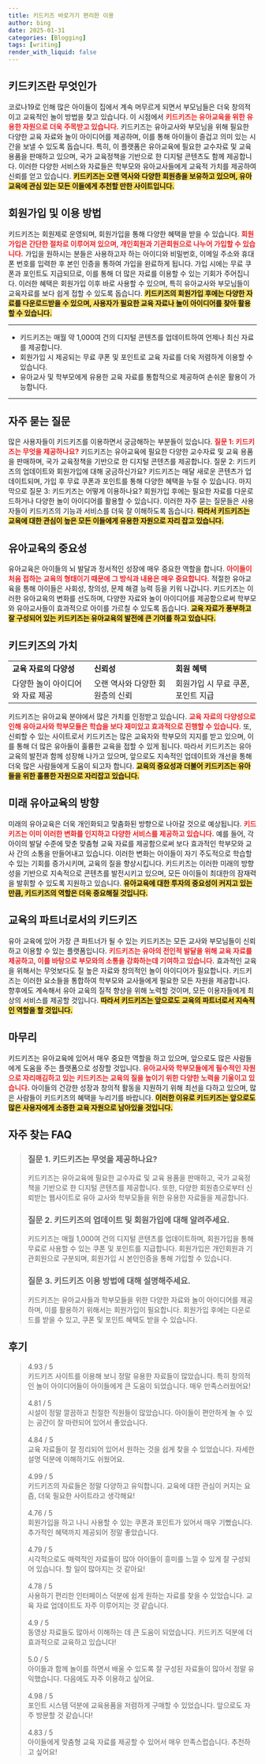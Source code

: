 ```yaml
---
title: 키드키즈 바로가기 편리한 이용
author: bing
date: 2025-01-31
categories: [Blogging]
tags: [writing]
render_with_liquid: false
---
```



<h2 id='키드키즈란 무엇인가'>키드키즈란 무엇인가</h2>

<p>코로나19로 인해 많은 아이들이 집에서 계속 머무르게 되면서 부모님들은 더욱 창의적이고 교육적인 놀이 방법을 찾고 있습니다. 이 시점에서 <b><span style="color: #ee2323;">키드키즈는 유아교육을 위한 유용한 자원으로 더욱 주목받고 있습니다.</span></b> 키드키즈는 유아교사와 부모님을 위해 필요한 다양한 교육 자료와 놀이 아이디어를 제공하며, 이를 통해 아이들이 즐겁고 의미 있는 시간을 보낼 수 있도록 돕습니다. 특히, 이 플랫폼은 유아교육에 필요한 교수자료 및 교육 용품을 판매하고 있으며, 국가 교육정책을 기반으로 한 디지털 콘텐츠도 함께 제공합니다. 이러한 다양한 서비스와 자료들은 학부모와 유아교사들에게 교육적 가치를 제공하여 신뢰를 얻고 있습니다. <b><span style="background-color: #ffe066;">키드키즈는 오랜 역사와 다양한 회원층을 보유하고 있으며, 유아 교육에 관심 있는 모든 이들에게 추천할 만한 사이트입니다.</span></b></p>

<h2 id='회원가입 및 이용 방법'>회원가입 및 이용 방법</h2>

<p>키드키즈는 회원제로 운영되며, 회원가입을 통해 다양한 혜택을 받을 수 있습니다. <b><span style="color: #ee2323;">회원가입은 간단한 절차로 이루어져 있으며, 개인회원과 기관회원으로 나누어 가입할 수 있습니다.</span></b> 가입을 원하시는 분들은 사용하고자 하는 아이디와 비밀번호, 이메일 주소와 휴대폰 번호를 입력한 후 본인 인증을 통하여 가입을 완료하게 됩니다. 가입 시에는 무료 쿠폰과 포인트도 지급되므로, 이를 통해 더 많은 자료를 이용할 수 있는 기회가 주어집니다. 이러한 혜택은 회원가입 이후 바로 사용할 수 있으며, 특히 유아교사와 부모님들이 교육자료를 보다 쉽게 접할 수 있도록 돕습니다. <b><span style="background-color: #ffe066;">키드키즈의 회원가입 후에는 다양한 자료를 다운로드받을 수 있으며, 사용자가 필요한 교육 자료나 놀이 아이디어를 찾아 활용할 수 있습니다.</span></b></p>

<hr />

<ul>
    <li>키드키즈는 매월 약 1,000여 건의 디지털 콘텐츠를 업데이트하여 언제나 최신 자료를 제공합니다.</li>
    <li>회원가입 시 제공되는 무료 쿠폰 및 포인트로 교육 자료를 더욱 저렴하게 이용할 수 있습니다.</li>
    <li>유아교사 및 학부모에게 유용한 교육 자료를 통합적으로 제공하여 손쉬운 활용이 가능합니다.</li>
</ul>

<hr />

<h2 id='자주 묻는 질문'>자주 묻는 질문</h2>

<p>많은 사용자들이 키드키즈를 이용하면서 궁금해하는 부분들이 있습니다. <b><span style="color: #ee2323;">질문 1: 키드키즈는 무엇을 제공하나요?</span></b> 키드키즈는 유아교육에 필요한 다양한 교수자료 및 교육 용품을 판매하며, 국가 교육정책을 기반으로 한 디지털 콘텐츠를 제공합니다. 질문 2: 키드키즈의 업데이트와 회원가입에 대해 궁금하신가요? 키드키즈는 매달 새로운 콘텐츠가 업데이트되며, 가입 후 무료 쿠폰과 포인트를 통해 다양한 혜택을 누릴 수 있습니다. 마지막으로 질문 3: 키드키즈는 어떻게 이용하나요? 회원가입 후에는 필요한 자료를 다운로드하거나 다양한 놀이 아이디어를 활용할 수 있습니다. 이러한 자주 묻는 질문들은 사용자들이 키드키즈의 기능과 서비스를 더욱 잘 이해하도록 돕습니다. <b><span style="background-color: #ffe066;">따라서 키드키즈는 교육에 대한 관심이 높은 모든 이들에게 유용한 자원으로 자리 잡고 있습니다.</span></b></p>

<h2 id='유아교육의 중요성'>유아교육의 중요성</h2>

<p>유아교육은 아이들의 뇌 발달과 정서적인 성장에 매우 중요한 역할을 합니다. <b><span style="color: #ee2323;">아이들이 처음 접하는 교육의 형태이기 때문에 그 방식과 내용은 매우 중요합니다.</span></b> 적절한 유아교육을 통해 아이들은 사회성, 창의성, 문제 해결 능력 등을 키워 나갑니다. 키드키즈는 이러한 유아교육의 변화를 선도하며, 다양한 자료와 놀이 아이디어를 제공함으로써 학부모와 유아교사들이 효과적으로 아이를 가르칠 수 있도록 돕습니다. <b><span style="background-color: #ffe066;">교육 자료가 풍부하고 잘 구성되어 있는 키드키즈는 유아교육의 발전에 큰 기여를 하고 있습니다.</span></b></p>

<h2 id='키드키즈의 가치'>키드키즈의 가치</h2>

<table>
    <tr>
        <td><b>교육 자료의 다양성</b></td>
        <td><b>신뢰성</b></td>
        <td><b>회원 혜택</b></td>
    </tr>
    <tr>
        <td>다양한 놀이 아이디어와 자료 제공</td>
        <td>오랜 역사와 다양한 회원층의 신뢰</td>
        <td>회원가입 시 무료 쿠폰, 포인트 지급</td>
    </tr>
</table>

<p>키드키즈는 유아교육 분야에서 많은 가치를 인정받고 있습니다. <b><span style="color: #ee2323;">교육 자료의 다양성으로 인해 유아교사와 학부모들은 학습을 보다 재미있고 효과적으로 진행할 수 있습니다.</span></b> 또, 신뢰할 수 있는 사이트로서 키드키즈는 많은 교육자와 학부모의 지지를 받고 있으며, 이를 통해 더 많은 유아들이 훌륭한 교육을 접할 수 있게 됩니다. 따라서 키드키즈는 유아교육의 발전과 함께 성장해 나가고 있으며, 앞으로도 지속적인 업데이트와 개선을 통해 더욱 많은 사람들에게 도움이 되고자 합니다. <b><span style="background-color: #ffe066;">교육의 중요성과 더불어 키드키즈는 유아들을 위한 훌륭한 자원으로 자리잡고 있습니다.</span></b></p>

<h2 id='미래 유아교육의 방향'>미래 유아교육의 방향</h2>

<p>미래의 유아교육은 더욱 개인화되고 맞춤화된 방향으로 나아갈 것으로 예상됩니다. <b><span style="color: #ee2323;">키드키즈는 이미 이러한 변화를 인지하고 다양한 서비스를 제공하고 있습니다.</span></b> 예를 들어, 각 아이의 발달 수준에 맞춘 맞춤형 교육 자료를 제공함으로써 보다 효과적인 학부모와 교사 간의 소통을 만들어내고 있습니다. 이러한 변화는 아이들이 자기 주도적으로 학습할 수 있는 기회를 증가시키며, 교육의 질을 향상시킵니다. 키드키즈는 이러한 미래의 방향성을 기반으로 지속적으로 콘텐츠를 발전시키고 있으며, 모든 아이들이 최대한의 잠재력을 발휘할 수 있도록 지원하고 있습니다. <b><span style="background-color: #ffe066;">유아교육에 대한 투자의 중요성이 커지고 있는 만큼, 키드키즈의 역할은 더욱 중요해질 것입니다.</span></b></p>

<h2 id='교육의 파트너로서의 키드키즈'>교육의 파트너로서의 키드키즈</h2>

<p>유아 교육에 있어 가장 큰 파트너가 될 수 있는 키드키즈는 모든 교사와 부모님들이 신뢰하고 이용할 수 있는 플랫폼입니다. <b><span style="color: #ee2323;">키드키즈는 유아의 전인적 발달을 위해 교육 자료를 제공하고, 이를 바탕으로 부모와의 소통을 강화하는데 기여하고 있습니다.</span></b> 효과적인 교육을 위해서는 무엇보다도 질 높은 자료와 창의적인 놀이 아이디어가 필요합니다. 키드키즈는 이러한 요소들을 통합하여 학부모와 교사들에게 필요한 모든 자원을 제공합니다. 향후에도 계속해서 유아 교육의 질적 향상을 위해 노력할 것이며, 모든 이용자들에게 최상의 서비스를 제공할 것입니다. <b><span style="background-color: #ffe066;">따라서 키드키즈는 앞으로도 교육의 파트너로서 지속적인 역할을 할 것입니다.</span></b></p>

<h2 id='마무리'>마무리</h2>

<p>키드키즈는 유아교육에 있어서 매우 중요한 역할을 하고 있으며, 앞으로도 많은 사람들에게 도움을 주는 플랫폼으로 성장할 것입니다. <b><span style="color: #ee2323;">유아교사와 학부모들에게 필수적인 자원으로 자리매김하고 있는 키드키즈는 교육의 질을 높이기 위한 다양한 노력을 기울이고 있습니다.</span></b> 아이들의 건강한 성장과 창의적 활동을 지원하기 위해 최선을 다하고 있으며, 많은 사람들이 키드키즈의 혜택을 누리기를 바랍니다. <b><span style="background-color: #ffe066;">이러한 이유로 키드키즈는 앞으로도 많은 사용자에게 소중한 교육 자원으로 남아있을 것입니다.</span></b></p>


<h2 id='자주_찾는_FAQ'>자주 찾는 FAQ</h2>
<div itemscope="" itemtype="https://schema.org/FAQPage"> 
<blockquote> 
<div itemscope="" itemprop="mainEntity" itemtype="https://schema.org/Question"> 
<h3 itemprop="name">질문 1. 키드키즈는 무엇을 제공하나요?</h3> 
<div itemscope="" itemprop="acceptedAnswer" itemtype="https://schema.org/Answer"> 
<span itemprop="text"> 
<p>키드키즈는 유아교육에 필요한 교수자료 및 교육 용품을 판매하고, 국가 교육정책을 기반으로 한 디지털 콘텐츠를 제공합니다. 또한, 다양한 회원층으로부터 신뢰받는 웹사이트로 유아 교사와 학부모들을 위한 유용한 자료들을 제공합니다.</p> 
</span> 
</div> 
</div> 
<div itemscope="" itemprop="mainEntity" itemtype="https://schema.org/Question"> 
<h3 itemprop="name">질문 2. 키드키즈의 업데이트 및 회원가입에 대해 알려주세요.</h3> 
<div itemscope="" itemprop="acceptedAnswer" itemtype="https://schema.org/Answer"> 
<span itemprop="text"> 
<p>키드키즈는 매월 1,000여 건의 디지털 콘텐츠를 업데이트하며, 회원가입을 통해 무료로 사용할 수 있는 쿠폰 및 포인트를 지급합니다. 회원가입은 개인회원과 기관회원으로 구분되며, 회원가입 시 본인인증을 통해 가입할 수 있습니다.</p> 
</span> 
</div> 
</div> 
<div itemscope="" itemprop="mainEntity" itemtype="https://schema.org/Question"> 
<h3 itemprop="name">질문 3. 키드키즈 이용 방법에 대해 설명해주세요.</h3> 
<div itemscope="" itemprop="acceptedAnswer" itemtype="https://schema.org/Answer"> 
<span itemprop="text"> 
<p>키드키즈는 유아교사들과 학부모들을 위한 다양한 자료와 놀이 아이디어를 제공하며, 이를 활용하기 위해서는 회원가입이 필요합니다. 회원가입 후에는 다운로드를 받을 수 있고, 쿠폰 및 포인트 혜택도 받을 수 있습니다.</p> 
</span> 
</div> 
</div> 
</blockquote> 
</div>
<h2 id='후기'>후기</h2>
<div itemscope itemtype="https://schema.org/Product">
  <blockquote>
  <div itemprop="review" itemscope itemtype="https://schema.org/Review">
      <div itemprop="reviewRating" itemscope itemtype="https://schema.org/Rating"> 
          <span itemprop="ratingValue">4.93</span> / <span itemprop="bestRating">5</span> 
      </div>
      <span itemprop="reviewBody">키드키즈 사이트를 이용해 보니 정말 유용한 자료들이 많았습니다. 특히 창의적인 놀이 아이디어들이 아이들에게 큰 도움이 되었습니다. 매우 만족스러웠어요!</span>
  </div>
  <br>
  <div itemprop="review" itemscope itemtype="https://schema.org/Review">
      <div itemprop="reviewRating" itemscope itemtype="https://schema.org/Rating"> 
          <span itemprop="ratingValue">4.81</span> / <span itemprop="bestRating">5</span> 
      </div>
      <span itemprop="reviewBody">시설이 정말 깔끔하고 친절한 직원들이 많았습니다. 아이들이 편안하게 놀 수 있는 공간이 잘 마련되어 있어서 좋았습니다.</span>
  </div>
  <br>
  <div itemprop="review" itemscope itemtype="https://schema.org/Review">
      <div itemprop="reviewRating" itemscope itemtype="https://schema.org/Rating"> 
          <span itemprop="ratingValue">4.84</span> / <span itemprop="bestRating">5</span> 
      </div>
      <span itemprop="reviewBody">교육 자료들이 잘 정리되어 있어서 원하는 것을 쉽게 찾을 수 있었습니다. 자세한 설명 덕분에 이해하기도 쉬웠어요.</span>
  </div>
  <br>
  <div itemprop="review" itemscope itemtype="https://schema.org/Review">
      <div itemprop="reviewRating" itemscope itemtype="https://schema.org/Rating"> 
          <span itemprop="ratingValue">4.99</span> / <span itemprop="bestRating">5</span> 
      </div>
      <span itemprop="reviewBody">키드키즈의 자료들은 정말 다양하고 유익합니다. 교육에 대한 관심이 커지는 요즘, 더욱 필요한 사이트라고 생각해요!</span>
  </div>
  <br>
  <div itemprop="review" itemscope itemtype="https://schema.org/Review">
      <div itemprop="reviewRating" itemscope itemtype="https://schema.org/Rating"> 
          <span itemprop="ratingValue">4.76</span> / <span itemprop="bestRating">5</span> 
      </div>
      <span itemprop="reviewBody">회원가입을 하고 나니 사용할 수 있는 쿠폰과 포인트가 있어서 매우 기뻤습니다. 추가적인 혜택까지 제공되어 정말 좋았습니다.</span>
  </div>
  <br>
  <div itemprop="review" itemscope itemtype="https://schema.org/Review">
      <div itemprop="reviewRating" itemscope itemtype="https://schema.org/Rating"> 
          <span itemprop="ratingValue">4.79</span> / <span itemprop="bestRating">5</span> 
      </div>
      <span itemprop="reviewBody">시각적으로도 매력적인 자료들이 많아 아이들이 흥미를 느낄 수 있게 잘 구성되어 있습니다. 할 일이 많아지는 것 같아요!</span>
  </div>
  <br>
  <div itemprop="review" itemscope itemtype="https://schema.org/Review">
      <div itemprop="reviewRating" itemscope itemtype="https://schema.org/Rating"> 
          <span itemprop="ratingValue">4.78</span> / <span itemprop="bestRating">5</span> 
      </div>
      <span itemprop="reviewBody">사용하기 편리한 인터페이스 덕분에 쉽게 원하는 자료를 찾을 수 있었습니다. 교육 자료 업데이트도 자주 이루어지는 것 같습니다.</span>
  </div>
  <br>
  <div itemprop="review" itemscope itemtype="https://schema.org/Review">
      <div itemprop="reviewRating" itemscope itemtype="https://schema.org/Rating"> 
          <span itemprop="ratingValue">4.9</span> / <span itemprop="bestRating">5</span> 
      </div>
      <span itemprop="reviewBody">동영상 자료들도 많아서 이해하는 데 큰 도움이 되었습니다. 키드키즈 덕분에 더 효과적으로 교육하고 있습니다!</span>
  </div>
  <br>
  <div itemprop="review" itemscope itemtype="https://schema.org/Review">
      <div itemprop="reviewRating" itemscope itemtype="https://schema.org/Rating"> 
          <span itemprop="ratingValue">5.0</span> / <span itemprop="bestRating">5</span> 
      </div>
      <span itemprop="reviewBody">아이들과 함께 놀이를 하면서 배울 수 있도록 잘 구성된 자료들이 많아서 정말 유익했습니다. 다음에도 자주 이용하고 싶어요.</span>
  </div>
  <br>
  <div itemprop="review" itemscope itemtype="https://schema.org/Review">
      <div itemprop="reviewRating" itemscope itemtype="https://schema.org/Rating"> 
          <span itemprop="ratingValue">4.98</span> / <span itemprop="bestRating">5</span> 
      </div>
      <span itemprop="reviewBody">포인트 시스템 덕분에 교육용품을 저렴하게 구매할 수 있었습니다. 앞으로도 자주 방문할 것 같습니다!</span>
  </div>
  <br>
  <div itemprop="review" itemscope itemtype="https://schema.org/Review">
      <div itemprop="reviewRating" itemscope itemtype="https://schema.org/Rating"> 
          <span itemprop="ratingValue">4.83</span> / <span itemprop="bestRating">5</span> 
      </div>
      <span itemprop="reviewBody">아이들에게 맞춤형 교육 자료를 제공할 수 있어서 매우 만족스럽습니다. 추천하고 싶어요!</span>
  </div>
  </blockquote>
</div>
